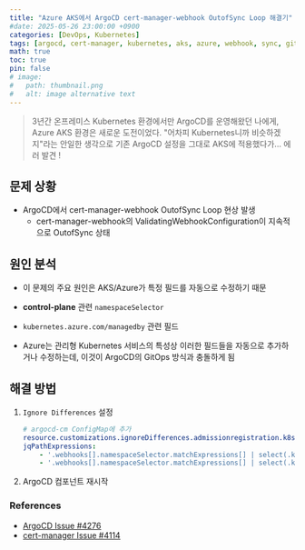 ```yaml
---
title: "Azure AKS에서 ArgoCD cert-manager-webhook OutofSync Loop 해결기"
#date: 2025-05-26 23:00:00 +0900
categories: [DevOps, Kubernetes]
tags: [argocd, cert-manager, kubernetes, aks, azure, webhook, sync, gitops]
math: true
toc: true
pin: false
# image:
#   path: thumbnail.png
#   alt: image alternative text
---
```


> 3년간 온프레미스 Kubernetes 환경에서만 ArgoCD를 운영해왔던 나에게, Azure AKS 환경은 새로운 도전이었다. "어차피 Kubernetes니까 비슷하겠지"라는 안일한 생각으로 기존 ArgoCD 설정을 그대로 AKS에 적용했다가... 에러 발견 !

## 문제 상황
- ArgoCD에서 cert-manager-webhook OutofSync Loop 현상 발생 
    - cert-manager-webhook의 ValidatingWebhookConfiguration이 지속적으로 OutofSync 상태 

## 원인 분석
- 이 문제의 주요 원인은 AKS/Azure가 특정 필드를 자동으로 수정하기 때문

- **control-plane** 관련 `namespaceSelector`
- `kubernetes.azure.com/managedby` 관련 필드 
- Azure는 관리형 Kubernetes 서비스의 특성상 이러한 필드들을 자동으로 추가하거나 수정하는데, 이것이 ArgoCD의 GitOps 방식과 충돌하게 됨

## 해결 방법
1. `Ignore Differences` 설정
    ```yaml
    # argocd-cm ConfigMap에 추가
    resource.customizations.ignoreDifferences.admissionregistration.k8s.io_ValidatingWebhookConfiguration: |
    jqPathExpressions:
        - '.webhooks[].namespaceSelector.matchExpressions[] | select(.key == "control-plane")'
        - '.webhooks[].namespaceSelector.matchExpressions[] | select(.key == "kubernetes.azure.com/managedby")'
    ```

2. ArgoCD 컴포넌트 재시작



### References
- [ArgoCD Issue #4276](https://github.com/argoproj/argo-cd/issues/4276#issuecomment-907797060)
- [cert-manager Issue #4114](https://github.com/cert-manager/cert-manager/issues/4114#issuecomment-1008162907)
